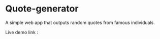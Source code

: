 # Quote-generator

A simple web app that outputs random quotes from famous individuals.

Live demo link :
